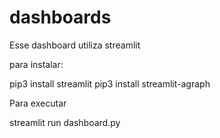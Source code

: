 # dashboards

Esse dashboard utiliza streamlit

para instalar:

pip3 install streamlit
pip3 install streamlit-agraph

Para executar

streamlit run dashboard.py

